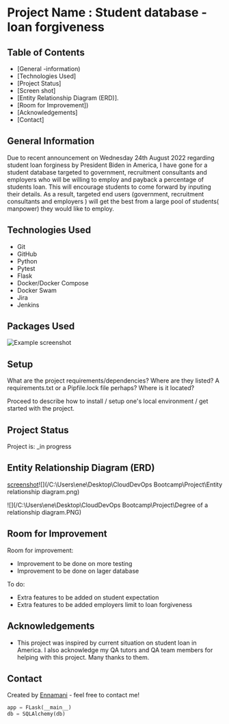 # Project Name : Student database - loan forgiveness 


## Table of Contents
* [General -information)
* [Technologies Used]
* [Project Status]
* [Screen shot]
* [Entity Relationship Diagram (ERD)].
* [Room for Improvement])
* [Acknowledgements]
* [Contact]



## General Information
Due to recent  announcement on Wednesday 24th August 2022 regarding student loan forginess by President Biden in America, I have gone for a student database targeted  to government, recruitment consultants and employers who will  be  willing to employ and payback a percentage of  students loan. 
This will encourage students to come forward by inputing their details. As a result, targeted end users (government, recruitment consultants and employers ) will get the best from a large pool of students( manpower) they would like to employ.


## Technologies Used
- Git
- GitHub
- Python
- Pytest
- Flask
- Docker/Docker Compose
- Docker Swam
- Jira
- Jenkins



## Packages Used

![Example screenshot](./img/screenshot.png)
<!-- If you have screenshots you'd like to share, include them here. -->


## Setup
What are the project requirements/dependencies? Where are they listed? A requirements.txt or a Pipfile.lock file perhaps? Where is it located?

Proceed to describe how to install / setup one's local environment / get started with the project.



## Project Status
Project is: _in progress

##	Entity Relationship Diagram (ERD)
[ screenshot](./img/screenshot.png)![](/C:\Users\ene\Desktop\CloudDevOps Bootcamp\Project\Entity relationship diagram.png)

![](/C:\Users\ene\Desktop\CloudDevOps Bootcamp\Project\Degree of a relationship diagram.PNG)

## Room for Improvement

Room for improvement:
- Improvement to be done on more testing 
- Improvement to be done on lager database

To do:
- Extra features to be added on student expectation
- Extra features to be added employers limit to loan forgiveness


## Acknowledgements

- This project was inspired by current situation on student loan in America. I also acknowledge my QA tutors and QA team members for helping with this project. Many thanks to them.

## Contact
Created by [Ennamani](https://github.com/Ennamani/QA-project-) - feel free to contact me!



``` python
app = FLask(__main__)
db = SQLAlchemy(db)
```

